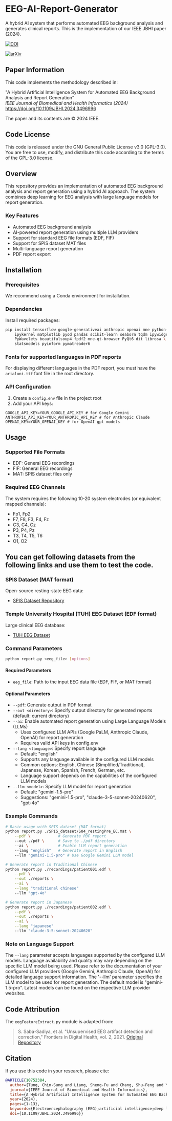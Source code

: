 # EEG-AI-Report-Generator

A hybrid AI system that performs automated EEG background analysis and generates clinical reports. This is the implementation of our IEEE JBHI paper (2024).

[![DOI](https://img.shields.io/badge/DOI-10.1109%2FJBHI.2024.3496996-blue)](https://doi.org/10.1109/JBHI.2024.3496996)

[![arXiv](https://img.shields.io/badge/arXiv-2411.09874-b31b1b.svg)](https://arxiv.org/abs/2411.09874)

## Paper Information

This code implements the methodology described in:

"A Hybrid Artificial Intelligence System for Automated EEG Background Analysis and Report Generation"  
*IEEE Journal of Biomedical and Health Informatics (2024)*  
https://doi.org/10.1109/JBHI.2024.3496996

The paper and its contents are © 2024 IEEE. 
<!-- Personal use of this material is permitted. Permission from IEEE must be obtained for all other uses, in any current or future media, including reprinting/republishing this material for advertising or promotional purposes, creating new collective works, for resale or redistribution to servers or lists, or reuse of any copyrighted component of this work in other works. -->

## Code License

This code is released under the GNU General Public License v3.0 (GPL-3.0). You are free to use, modify, and distribute this code according to the terms of the GPL-3.0 license.

## Overview

This repository provides an implementation of automated EEG background analysis and report generation using a hybrid AI approach. The system combines deep learning for EEG analysis with large language models for report generation.

### Key Features

- Automated EEG background analysis
- AI-powered report generation using multiple LLM providers
- Support for standard EEG file formats (EDF, FIF)
- Support for SPIS dataset MAT files
- Multi-language report generation
- PDF report export

## Installation

### Prerequisites

We recommend using a Conda environment for installation.

### Dependencies

Install required packages:

```bash
pip install tensorflow google-generativeai anthropic openai mne python-dotenv \
    ipykernel matplotlib pyod pandas scikit-learn seaborn tqdm ipywidgets \
    PyWavelets beautifulsoup4 fpdf2 mne-qt-browser PyQt6 dit librosa \
    statsmodels pyinform pymatreader6

```
### Fonts for supported languages in PDF reports

For displaying different languages in the PDF report, you must have the `arialuni.ttf` font file in the root directory.

### API Configuration

1. Create a `config.env` file in the project root
2. Add your API keys:
```
GOOGLE_API_KEY=YOUR_GOOGLE_API_KEY # for Google Gemini
ANTHROPIC_API_KEY=YOUR_ANTHROPIC_API_KEY # for Anthropic Claude
OPENAI_KEY=YOUR_OPENAI_KEY # for OpenAI gpt models
```

## Usage

### Supported File Formats
- EDF: General EEG recordings
- FIF: General EEG recordings
- MAT: SPIS dataset files only


### Required EEG Channels

The system requires the following 10-20 system electrodes (or equivalent mapped channels):
- Fp1, Fp2
- F7, F8, F3, F4, Fz
- C3, C4, Cz
- P3, P4, Pz
- T3, T4, T5, T6
- O1, O2

## You can get following datasets from the following links and use them to test the code.

### SPIS Dataset (MAT format)
Open-source resting-state EEG data:
- [SPIS Dataset Repository](https://github.com/mastaneht/SPIS-Resting-State-Dataset/tree/master/Pre-SART%20EEG)

### Temple University Hospital (TUH) EEG Dataset (EDF format)
Large clinical EEG database:
- [TUH EEG Dataset](https://isip.piconepress.com/projects/tuh_eeg/)

### Command Parameters

```bash
python report.py <eeg_file> [options]
```

#### Required Parameters
- `eeg_file`: Path to the input EEG data file (EDF, FIF, or MAT format)

#### Optional Parameters
- `--pdf`: Generate output in PDF format
- `--out <directory>`: Specify output directory for generated reports (default: current directory)
- `--ai`: Enable automated report generation using Large Language Models (LLMs)
  - Uses configured LLM APIs (Google PaLM, Anthropic Claude, OpenAI) for report generation
  - Requires valid API keys in config.env
- `--lang <language>`: Specify report language
  - Default: "english"
  - Supports any language available in the configured LLM models
  - Common options: English, Chinese (Simplified/Traditional), Japanese, Korean, Spanish, French, German, etc.
  - Language support depends on the capabilities of the configured LLM models
- `--llm <model>`: Specify LLM model for report generation
  - Default: "gemini-1.5-pro" 
  - Suggestions: "gemini-1.5-pro", "claude-3-5-sonnet-20240620", "gpt-4o"

### Example Commands

```bash
# Basic usage with SPIS dataset (MAT format)
python report.py ./SPIS_dataset/S04_restingPre_EC.mat \
    --pdf \            # Generate PDF report
    --out ./pdf \      # Save to ./pdf directory
    --ai \             # Enable LLM report generation
    --lang "english"   # Generate report in English
    --llm "gemini-1.5-pro" # Use Google Gemini LLM model

# Generate report in Traditional Chinese
python report.py ./recordings/patient001.edf \
    --pdf \
    --out ./reports \
    --ai \
    --lang "traditional chinese"
    --llm "gpt-4o"

# Generate report in Japanese
python report.py ./recordings/patient002.edf \
    --pdf \
    --out ./reports \
    --ai \
    --lang "japanese"
    --llm "claude-3-5-sonnet-20240620"
```

### Note on Language Support

The `--lang` parameter accepts languages supported by the configured LLM models. Language availability and quality may vary depending on the specific LLM model being used. Please refer to the documentation of your configured LLM providers (Google Gemini, Anthropic Claude, OpenAI) for detailed language support information.
The '--llm' parameter specifies the LLM model to be used for report generation. The default model is "gemini-1.5-pro". Latest models can be found on the respective LLM provider websites.


## Code Attribution

The `eegFeatureExtract.py` module is adapted from:
> S. Saba-Sadiya, et al. "Unsupervised EEG artifact detection and correction," Frontiers in Digital Health, vol. 2, 2021. 
> [Original Repository](https://github.com/sari-saba-sadiya/EEGExtract)

## Citation

If you use this code in your research, please cite:

```bibtex
@ARTICLE{10752384,
  author={Tung, Chin-Sung and Liang, Sheng-Fu and Chang, Shu-Feng and Young, Chung-Ping},
  journal={IEEE Journal of Biomedical and Health Informatics}, 
  title={A Hybrid Artificial Intelligence System for Automated EEG Background Analysis and Report Generation}, 
  year={2024},
  pages={1-13},
  keywords={Electroencephalography (EEG);artificial intelligence;deep learning;report generation;large language models},
  doi={10.1109/JBHI.2024.3496996}}
```